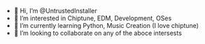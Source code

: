 - 👋 Hi, I’m @UntrustedInstaller
- 👀 I’m interested in Chiptune, EDM, Development, OSes
- 🌱 I’m currently learning Python, Music Creation (I love chiptune)
- 💞️ I’m looking to collaborate on any of the aboce intersests

<!---
UntrustedInstaller/UntrustedInstaller is a ✨ special ✨ repository because its `README.md` (this file) appears on your GitHub profile.
You can click the Preview link to take a look at your changes.
--->
